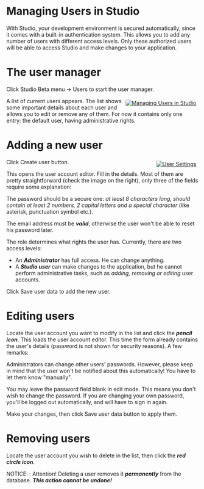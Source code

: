 # Managing Users in Studio
With Studio, your development environment is secured automatically, since it comes with a built-in authentication system. This allows you to add any number of users with different access levels. Only these authorized users will be able to access Studio and make changes to your application.

# The user manager
Click Studio Beta menu -> Users to start the user manager.

<div class="image_medium" style="float:right;"><a href="/uploads/book/user/user_management.png" rel="prettyPhoto" title=""><img alt="Managing Users in Studio" src="/uploads/book/user/user_management.png" hspace="5" vspace="5"></a></div>

A list of current users appears. The list shows some important details about each user and allows you to edit or remove any of them. For now it contains only one entry: the default user, having administrative rights.

# Adding a new user


<div class="image_medium" style="float:right;"><a href="/uploads/book/user/user_settings.png" rel="prettyPhoto" title=""><img alt="User Settings" src="/uploads/book/user/user_settings.png" hspace="5" vspace="5"></a></div> 

Click Create user button. 



This opens the user account editor. Fill in the details. Most of them are pretty straightforward (check the image on the right), only three of the fields require some explanation:

The password should be a secure one: _at least 8 characters long, should contain at least 2 numbers, 2 capital letters and a special character_ (like asterisk, punctuation symbol etc.).

The email address must be ***valid***, otherwise the user won't be able to reset his password later.

The role determines what rights the user has. Currently, there are two access levels: 
   - An ***Administrator*** has full access. He can change anything.
   - A ***Studio user*** can make changes to the application, but he cannot perform administrative tasks, such as _adding, removing or editing_ user accounts.

Click Save user data to add the new user.

# Editing users

Locate the user account you want to modify in the list and click the ***pencil icon***. This loads the user account editor. This time the form already contains the user's details (password is not shown for security reasons). A few remarks:

Administrators can change other users' passwords. However, please keep in mind that the user won't be notified about this automatically! You have to let them know "manually".
    
You may leave the password field blank in edit mode. This means you don't wish to change the password. If you are changing your own password, you'll be logged out automatically, and will have to sign in again.
    
Make your changes, then click Save user data button to apply them.

# Removing users
Locate the user account you wish to delete in the list, then click the ***red circle icon***.
    
NOTICE: : Attention! Deleting a user removes it ***permanently*** from the database. ***This action cannot be undone!***
